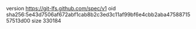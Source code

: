 version https://git-lfs.github.com/spec/v1
oid sha256:5e43d7506af672abf1cab8b2c3ed3c11af99bf6e4cbb2aba4758871557513d00
size 330184
